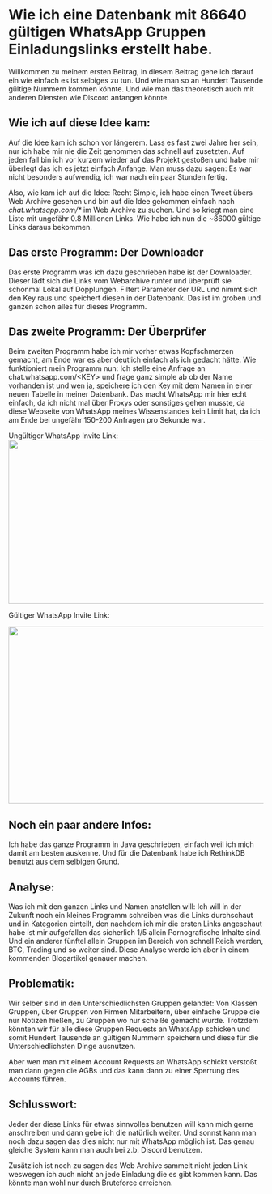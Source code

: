 # Wie ich eine Datenbank mit 86640 gültigen WhatsApp Gruppen Einladungslinks erstellt habe.

<!-- date: 2021-05-30 14:00:00 -->

<!-- pagebreak -->

<p>Willkommen zu meinem ersten Beitrag, in diesem Beitrag gehe ich darauf ein wie einfach es ist selbiges zu tun. Und wie man so an Hundert Tausende gültige Nummern kommen könnte. Und wie man das theoretisch auch mit anderen Diensten wie Discord anfangen könnte.</p>
<h2>Wie ich auf diese Idee kam:</h2>
<p>Auf die Idee kam ich schon vor längerem. Lass es fast zwei Jahre her sein, nur ich habe mir nie die Zeit genommen das schnell auf zusetzten. Auf jeden fall bin ich vor kurzem wieder auf das Projekt gestoßen und habe mir überlegt das ich es jetzt einfach Anfange. Man muss dazu sagen: Es war nicht besonders aufwendig, ich war nach ein paar Stunden fertig. </p>
<p>Also, wie kam ich auf die Idee: Recht Simple, ich habe einen Tweet übers Web Archive gesehen und bin auf die Idee gekommen einfach nach <em>chat.whatsapp.com/* </em>im Web Archive zu suchen. Und so kriegt man eine Liste mit ungefähr 0.8 Millionen Links. Wie habe ich nun die ~86000 gültige Links daraus bekommen.</p>
<h2>Das erste Programm: Der Downloader</h2>
<p>Das erste Programm was ich dazu geschrieben habe ist der Downloader. Dieser lädt sich die Links vom Webarchive runter und überprüft sie schonmal Lokal auf Dopplungen. Filtert Parameter der URL und nimmt sich den Key raus und speichert diesen in der Datenbank. Das ist im groben und ganzen schon alles für dieses Programm.</p>
<h2>Das zweite Programm: Der Überprüfer</h2>
<p>Beim zweiten Programm habe ich mir vorher etwas Kopfschmerzen gemacht, am Ende war es aber deutlich einfach als ich gedacht hätte. Wie funktioniert mein Programm nun: Ich stelle eine Anfrage an chat.whatsapp.com/&lt;KEY&gt; und frage ganz simple ab ob der Name vorhanden ist und wen ja, speichere ich den Key mit dem Namen in einer neuen Tabelle in meiner Datenbank. Das macht WhatsApp mir hier echt einfach, da ich nicht mal über Proxys oder sonstiges gehen musste, da diese Webseite von WhatsApp meines Wissenstandes kein Limit hat, da ich am Ende bei ungefähr 150-200 Anfragen pro Sekunde war. </p>
<p>Ungültiger WhatsApp Invite Link: <img src="https://i.newspicel.dev/data/B8taGHXNK419xcYRZ9TsBCoc3MiHz7Qz.png" width="680" height="324" alt=""></p>
<p>Gültiger WhatsApp Invite Link:</p>
<p><img src="https://i.newspicel.dev/data/TB8kR7Ip2DN8l73AvbPc2Yg3cuDX7cRq.png" width="698" height="350" alt=""></p>
<p></p>
<h2>Noch ein paar andere Infos:</h2>
<p>Ich habe das ganze Programm in Java geschrieben, einfach weil ich mich damit am besten auskenne. Und für die Datenbank habe ich RethinkDB benutzt aus dem selbigen Grund. </p>
<h2>Analyse: </h2>
<p>Was ich mit den ganzen Links und Namen anstellen will: Ich will in der Zukunft noch ein kleines Programm schreiben was die Links durchschaut und in Kategorien einteilt, den nachdem ich mir die ersten Links angeschaut habe ist mir aufgefallen das sicherlich 1/5 allein Pornografische Inhalte sind. Und ein anderer fünftel allein Gruppen im Bereich von schnell Reich werden, BTC, Trading und so weiter sind. Diese Analyse werde ich aber in einem kommenden Blogartikel genauer machen. </p>
<h2>Problematik:</h2>
<p>Wir selber sind in den Unterschiedlichsten Gruppen gelandet: Von Klassen Gruppen, über Gruppen von Firmen Mitarbeitern, über einfache Gruppe die nur Notizen hießen, zu Gruppen wo nur scheiße gemacht wurde. Trotzdem könnten wir für alle diese Gruppen Requests an WhatsApp schicken und somit Hundert Tausende an gültigen Nummern speichern und diese für die Unterschiedlichsten Dinge ausnutzen. </p>
<p>Aber wen man mit einem Account Requests an WhatsApp schickt verstoßt man dann gegen die AGBs und das kann dann zu einer Sperrung des Accounts führen.</p>
<h2>Schlusswort: </h2>
<p>Jeder der diese Links für etwas sinnvolles benutzen will kann mich gerne anschreiben und dann gebe ich die natürlich weiter. Und sonnst kann man noch dazu sagen das dies nicht nur mit WhatsApp möglich ist. Das genau gleiche System kann man auch bei z.b. Discord benutzen. </p>
<p>Zusätzlich ist noch zu sagen das Web Archive sammelt nicht jeden Link weswegen ich auch nicht an jede Einladung die es gibt kommen kann. Das könnte man wohl nur durch Bruteforce erreichen.</p>